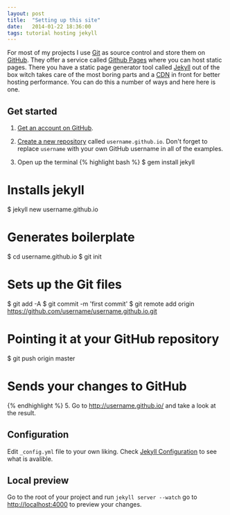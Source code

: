 ```yaml
---
layout: post
title:  "Setting up this site"
date:   2014-01-22 18:36:00
tags: tutorial hosting jekyll
---
```


For most of my projects I use [Git][git] as source control and store them on [GitHub][github].
They offer a service called [Github Pages][github-pages] where you can host static pages.
There you have a static page generator tool called [Jekyll][jekyll] out of the box witch takes care of the most boring parts and a [CDN][cdn] in front for better hosting performance.
You can do this a number of ways and here here is one.

## Get started

1. [Get an account on GitHub][github-join].

2. [Create a new repository][github-new] called `username.github.io`. Don't forget to replace `username` with your own GitHub username in all of the examples.

4. Open up the terminal {% highlight bash %}
$ gem install jekyll
# Installs jekyll
$ jekyll new username.github.io
# Generates boilerplate
$ cd username.github.io
$ git init
# Sets up the Git files
$ git add -A
$ git commit -m 'first commit'
$ git remote add origin https://github.com/username/username.github.io.git
# Pointing it at your GitHub repository
$ git push origin master
# Sends your changes to GitHub
{% endhighlight %}
5. Go to <http://username.github.io/> and take a look at the result.

## Configuration
Edit `_config.yml` file to your own liking.
Check [Jekyll Configuration][jekyll-config] to see what is avalible.

## Local preview
Go to the root of your project and run `jekyll server --watch` go to <http://localhost:4000> to preview your changes.

[cdn]:            http://en.wikipedia.org/wiki/Content_delivery_network
[git]:            http://git-scm.com
[github]:         https://github.com
[github-join]:    https://github.com/join
[github-new]:     https://github.com/repositories/new
[github-pages]:   http://pages.github.com/
[jekyll]:         http://jekyllrb.com
[jekyll-config]:  http://jekyllrb.com/docs/configuration/